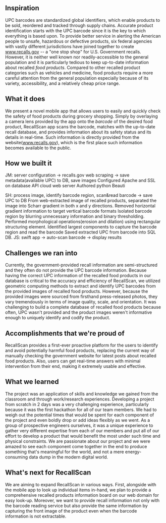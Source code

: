 ## Inspiration
UPC barcodes are standardized global identifiers, which enable products to be sold, reordered and tracked through supply chains.  Accurate product identification starts with the UPC barcode since it is the key to which everything is based upon. To provide better service in alerting the American people to unsafe, hazardous or defective products, six federal agencies with vastly different jurisdictions have joined together to create www.recalls.gov -- a "one stop shop" for U.S. Government recalls.
However, it is neither well known nor readily-accessible to the general population and it is particularly tedious to keep up-to-date information about recalled _food products_. Compared to other recalled product categories such as vehicles and medicine, food products require a more careful attention from the general population especially because of its variety, accessibility, and a relatively cheap price range. 

## What it does
We present a novel mobile app that allows users to easily and quickly check the safety of food products during grocery shopping. Simply by overlaying a camera lens provided by the app onto the _barcode_ of the desired food product, RecallScan app scans the barcode, matches with the up-to-date recall database, and provides information about its safety status and its details in real-time. Such information is directly provided from the website(www.recalls.gov), which is the first place such information becomes available to the public.

## How we built it
JM: server configuration → recalls.gov web scraping → save metadata(available UPC) to DB, save images 
Configured Apache and SSL on database API cloud web server
Authored python Beauti




SH: process image, identify barcode region, scan&read barcode → save UPC to DB
From web-extracted image of recalled products, separated the image into Scharr gradient in both x and y directions.
Removed horizontal gradient information to target vertical barcode formats
Isolated barcode region by blurring unnecessary information and binary thresholding. 
Performed morphological operations(erosion and dilation) using rectangular structuring element.
Identified largest components to capture the barcode region and read the barcode
Saved extracted UPC from barcode into SQL DB.
JS: swift app → auto-scan barcode → display results



## Challenges we ran into
Currently, the government-provided recall information are semi-structured and they often do not provide the UPC barcode information. Because having the correct UPC information of the recalled food products in our database is critical to the accuracy and efficiency of RecallScan, we utilized geometric computing methods to extract and identify UPC barcodes from the provided images of recalled food products. However, because the provided images were sourced from firsthand press-released photos, they vary tremendously in terms of image quality, scale, and orientation. It was challenging to build a complete database of recalled food products because often, UPC wasn't provided and the product images weren't informative enough to uniquely identify and codify the product.

## Accomplishments that we're proud of
RecallScan provides a first-ever proactive platform for the users to identify and avoid potentially harmful food products, replacing the current way of manually checking the government website for latest posts about recalled food products. Also, users can get real-time answers with minimal intervention from their end, making it extremely usable and effective.

## What we learned
The project was an application of skills and knowledge we gained from the classroom and through work/research experiences. Developing a project from scratch in 2 days was a very challenging experience, particularly because it was the first hackathon for all of our team members. We had to weigh out the potential times that would be spent for each component of the project and even boldly drop or add ideas flexibly as we went. As a group of prospective engineers ourselves, it was a unique experience to gather very different expertise from each of our members and put all of our effort to develop a product that would benefit the most under such time and physical constraints. We are passionate about our project and we were amazed to see each component come together in the end to produce something that's meaningful for the world, and not a mere energy-consuming data dump in the modern digital world.

## What's next for RecallScan
We are aiming to expand RecallScan in various ways. First, alongside with the mobile app to look up individual items in-hand, we plan to provide a comprehensive recalled products information board on our web domain for easy look-up. Moreover, we want to provide recall information not only with the barcode reading service but also provide the same information by capturing the front image of the product even when the barcode information is not extractable.
